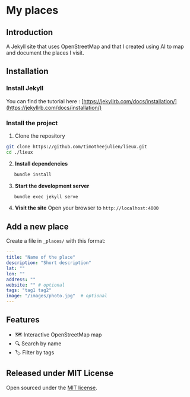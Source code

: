 # My places

## Introduction

A Jekyll site that uses OpenStreetMap and that I created using AI to map and document the places I visit.

## Installation

### Install Jekyll
You can find the tutorial here : [https://jekyllrb.com/docs/installation/](https://jekyllrb.com/docs/installation/)

### Install the project

1. Clone the repository
```bash
git clone https://github.com/timotheejulien/lieux.git
cd ./lieux
```

2. **Install dependencies**
```bash
   bundle install
   ```

3. **Start the development server**
```bash
   bundle exec jekyll serve
   ```
4. **Visit the site**
   Open your browser to `http://localhost:4000`

## Add a new place

Create a file in `_places/` with this format:

```yaml
---
title: "Name of the place"
description: "Short description"
lat: ""
lon: ""
address: ""
website: "" # optional
tags: "tag1 tag2"
image: "/images/photo.jpg"  # optional
---
```

## Features

- 🗺️ Interactive OpenStreetMap map
- 🔍 Search by name
- 🏷️ Filter by tags

## Released under MIT License

Open sourced under the [MIT license](LICENSE.md).
